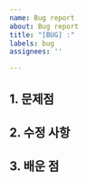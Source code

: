 ```yaml
---
name: Bug report
about: Bug report
title: "[BUG] :"
labels: bug
assignees: ''

---
```


## 1. 문제점


## 2. 수정 사항


## 3. 배운 점
